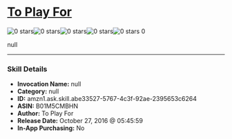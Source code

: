 # [To Play For](http://alexa.amazon.com/#skills/amzn1.ask.skill.abe33527-5767-4c3f-92ae-2395653c6264)
![0 stars](../../images/ic_star_border_black_18dp_1x.png)![0 stars](../../images/ic_star_border_black_18dp_1x.png)![0 stars](../../images/ic_star_border_black_18dp_1x.png)![0 stars](../../images/ic_star_border_black_18dp_1x.png)![0 stars](../../images/ic_star_border_black_18dp_1x.png) 0

null

***

### Skill Details

* **Invocation Name:** null
* **Category:** null
* **ID:** amzn1.ask.skill.abe33527-5767-4c3f-92ae-2395653c6264
* **ASIN:** B01M5CMBHN
* **Author:** To Play For
* **Release Date:** October 27, 2016 @ 05:45:59
* **In-App Purchasing:** No
